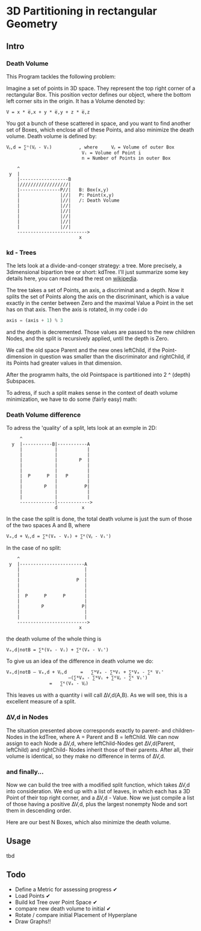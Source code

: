 # 3D Partitioning in rectangular Geometry

## Intro

### Death Volume

This Program tackles the following problem:

Imagine a set of points in 3D space. They represent the top right corner
of a rectangular Box. This position vector defines our object, where the
bottom left corner sits in the origin. It has a Volume denoted by:

```
V = x * e̅,x + y * e̅,y + z * e̅,z 
```

You got a bunch of these scattered in space, and you want to find another
set of Boxes, which enclose all of these Points, and also minimize the
death volume. Death volume is defined by:

```
Vᵦ,d = ∑ⁿ(Vᵦ - Vᵢ)			, where		Vᵦ = Volume of outer Box
							Vᵢ = Volume of Point i 
							n = Number of Points in outer Box
```

```
    ^                                         
 y  |                                         
    |------------------B                      
    |//////////////////|                      
    |---------------P//|   B: Box(x,y)        
    |               |//|   P: Point(x,y)      
    |               |//|   /: Death Volume    
    |               |//|                      
    |               |//|                      
    |               |//|                      
    |               |//|                      
    |               |//|                      
    -------------------------->               
                           x     
```

### kd - Trees

The lets look at a divide-and-conqer strategy: a tree. More precisely,
a 3dimensional bipartion tree or short: kdTree. I'll just summarize some
key details here, you can read read the rest on [wikipedia](https://en.wikipedia.org/wiki/K-d_tree).

The tree takes a set of Points, an axis, a discriminat and a depth.
Now it splits the set of Points along the axis on the discriminant,
which is a value exactly in the center between Zero and the maximal
Value a Point in the set has on that axis. Then the axis is rotated, 
in my code i do

```python
axis = (axis + 1) % 3
```

and the depth is decremented. Those values are passed to the new
children Nodes, and the split is recursively applied, until the 
depth is Zero.

We call the old space Parent and the new ones leftChild, if the Point-
dimension in question was smaller than the discriminator and rightChild,
if its Points had greater values in that dimension. 

After the programm halts, the old Pointspace is partitioned into
2 ^ (depth) Subspaces. 

To adress, if such a split makes sense in the context of death volume
minimization, we have to do some (fairly easy) math:

### Death Volume difference

To adress the 'quality' of a split, lets look at an exmple in 2D:

```
     ^                                         
  y  |-----------B|-----------A                
     |            |           |                
     |            |           |                
     |            |        P  |                
     |            |           |                
     |            |           |                
     |  P      P  |   P       |                
     |            |           |                
     |        P   |          P|                
     |            |           |                
     |            |           |                
     -------------|------------>               
                  d         x                
```

In the case the split is done, the total death volume is just the sum
of those of the two spaces A and B, where

```
Vₐ,d + Vᵦ,d = ∑ᴺ(Vₐ - Vᵢ) + ∑ᴷ(Vᵦ - Vᵢ')
```

In the case of no split:

```
    ^                                         
 y  |------------------------A                
    |                        |                
    |                        |                
    |                     P  |                
    |                        |                
    |                        |                
    |  P      P      P       |                
    |                        |                
    |        P              P|                
    |                        |                
    |                        |                
    -------------------------->               
                           x                                                    
```

the death volume of the whole thing is

```
Vₐ,d|notB = ∑ᴺ(Vₐ - Vᵢ) + ∑ᴷ(Vₐ - Vᵢ')
```

To give us an idea of the difference in death volume we do:

```
Vₐ,d|notB – Vₐ,d + Vᵦ,d 	= 	∑ᴺVₐ - ∑ᴺVᵢ + ∑ᴷVₐ - ∑ᴷ Vᵢ'
				       –(∑ᴺVₐ - ∑ᴺVᵢ + ∑ᴷVᵦ - ∑ᴷ Vᵢ')
				=	∑ᴷ(Vₐ - Vᵦ)
```

This leaves us with a quantity i will call ∆V,d(A,B).
As we will see, this is a excellent measure of a split.

### ∆V,d in Nodes

The situation presented above corresponds exactly to parent- 
and children-Nodes in the kdTree, where A = Parent and
B = leftChild. We can now assign to each Node a ∆V,d, where 
leftChild-Nodes get ∆V,d(Parent, leftChild) and rightChild-
Nodes inherit those of their parents. 
After all, their volume is identical, so they make no 
difference in terms of ∆V,d.

### and finally...

Now we can build the tree with a modified split function, which
takes ∆V,d into consideration. We end up with a list of leaves,
in which each has a 3D Point of their top right corner, and a
∆V,d - Value. Now we just compile a list of those having a
positive ∆V,d, plus the largest nonempty Node and sort them in 
descending order.

Here are our best N Boxes, which also minimize the death volume.

## Usage

tbd

## Todo

-	Define a Metric for assessing progress ✔
-	Load Points ✔
-	Build kd Tree over Point Space ✔
-	compare new death volume to initial ✔
-	Rotate / compare initial Placement of Hyperplane
-	Draw Graphs!!

